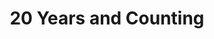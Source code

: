 ---
published: true
layout: watch-promo
categories: watch
series-id: 20-years-and-counting
title: 20 Years and Counting
---